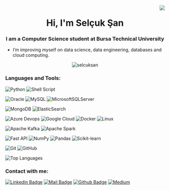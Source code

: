 <img align='right' src="https://github-readme-stats.vercel.app/api?username=selcuksan&show_icons=true&theme=dracula">

<h1 align="center">Hi, I'm Selçuk Şan</h1>
<h3 align="center">I am a Computer Science student at Bursa Technical University</h3>

- I’m improving myself on data science, data engineering, databases and cloud computing.


<p align="center"> <img src="https://komarev.com/ghpvc/?username=selcuksan&label=Profile%20views&color=0e75b6&style=flat" alt="selcuksan" /> </p>

<h3 align="left">Languages and Tools:</h3>
  
![Python](https://img.shields.io/badge/Python-3776AB?style=for-the-badge&logo=python&logoColor=white)
![Shell Script](https://img.shields.io/badge/shell_script-%23121011.svg?style=for-the-badge&logo=gnu-bash&logoColor=white)

![Oracle](https://img.shields.io/badge/Oracle-F80000?style=for-the-badge&logo=oracle&logoColor=white)
![MySQL](https://img.shields.io/badge/MySQL-4479A1.svg?style=for-the-badge&logo=MySQL&logoColor=white)
![MicrosoftSQLServer](https://img.shields.io/badge/Microsoft%20SQL%20Sever-CC2927?style=for-the-badge&logo=microsoft%20sql%20server&logoColor=white)

![MongoDB](https://img.shields.io/badge/MongoDB-%234ea94b.svg?style=for-the-badge&logo=mongodb&logoColor=white)
![ElasticSearch](https://img.shields.io/badge/-ElasticSearch-005571?style=for-the-badge&logo=elasticsearch)

![Azure Devops](https://img.shields.io/badge/Azure%20DevOps-0078D7.svg?style=for-the-badge&logo=Azure-DevOps&logoColor=white)
![Google Cloud](https://img.shields.io/badge/GoogleCloud-%234285F4.svg?style=for-the-badge&logo=google-cloud&logoColor=white)
![Docker](https://img.shields.io/badge/docker-%230db7ed.svg?style=for-the-badge&logo=docker&logoColor=white)
![Linux](https://img.shields.io/badge/Linux-FCC624?style=for-the-badge&logo=linux&logoColor=black)

![Apache Kafka](https://img.shields.io/badge/Apache%20Kafka-000?style=for-the-badge&logo=apachekafka)
![Apache Spark](https://img.shields.io/badge/Apache_Spark-FFFFFF?style=for-the-badge&logo=apachespark&logoColor=#E35A16)

![Fast API](https://img.shields.io/badge/fastapi-109989?style=for-the-badge&logo=FASTAPI&logoColor=white)
![NumPy](https://img.shields.io/badge/numpy-%23013243.svg?style=for-the-badge&logo=numpy&logoColor=white)
![Pandas](https://img.shields.io/badge/pandas-%23150458.svg?style=for-the-badge&logo=pandas&logoColor=white)
![Scikit-learn](https://img.shields.io/badge/scikit--learn-%23F7931E.svg?style=for-the-badge&logo=scikit-learn&logoColor=white)

![Git](https://img.shields.io/badge/Git-F05032?style=for-the-badge&logo=git&logoColor=white)
![GitHub](https://img.shields.io/badge/github-%23121011.svg?style=for-the-badge&logo=github&logoColor=white)


![Top Languages](https://github-readme-stats.vercel.app/api/top-langs/?username=selcuksan&hide=Jupyter%20Notebook,CSS,HTML,PHP,javascript)


<h3 align="left">Contact with me:</h3>

[![Linkedin Badge](https://img.shields.io/badge/linkedin-%230077B5.svg?&style=for-the-badge&logo=linkedin&logoColor=white)](https://www.linkedin.com/in/selcuksan1/)
[![Mail Badge](https://img.shields.io/badge/email-c14438?style=for-the-badge&logo=Gmail&logoColor=white&link=mailto:selcuk1330@gmail.com)](mailto:selcuk1330@gmail.com)
[![Github Badge](https://img.shields.io/badge/github-333?style=for-the-badge&logo=github&logoColor=white)](https://github.com/selcuksan)
[![Medium](https://img.shields.io/badge/Medium-12100E?style=for-the-badge&logo=medium&logoColor=white)](https://medium.com/@selcuk1330)
